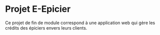 # Projet E-Epicier
Ce projet de fin de module correspond à une application web qui gère les crédits des épiciers envers leurs clients.
